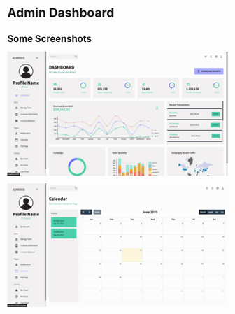 # Admin Dashboard
## Some Screenshots

![PRoject-Screenshot](https://github.com/Dev-SachinKr/Admin-Dashboard/blob/main/Screenshots/1.png?raw=true)

![PRoject-Screenshot](https://github.com/Dev-SachinKr/Admin-Dashboard/blob/main/Screenshots/3.png?raw=true)
